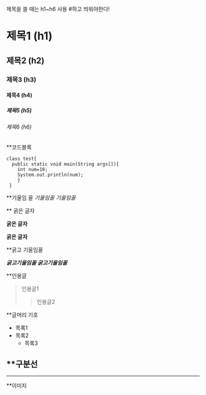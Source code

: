 제목을 쓸 때는 h1~h6 사용
#하고 띄워야한다!

# 제목1 (h1)
## 제목2 (h2)
### 제목3 (h3)
#### 제목4 (h4)
##### 제목5 (h5)
###### 제목6 (h6)

**코드블록
```
class test{
  public static void main(String args[]){
    int num=10;
    System.out.println(num);
    }
 }
 ```
 
 **기울임 꼴
 *기울임꼴*
 _기울임꼴_
 
 ** 굵은 글자
 
 **굵은 글자**
 
 __굵은 글자__
 
 **굵고 기울임꼴
 
 ***굵고기울임꼴***
 ___굵고기울임꼴___
 
 **인용글
 > 인용글1
 > > 인용글2
 
 **글머리 기호
 + 목록1
  + 목록2
    + 목록3
    
 **구분선
 ---
 ***
 
 **이미지
 

 
